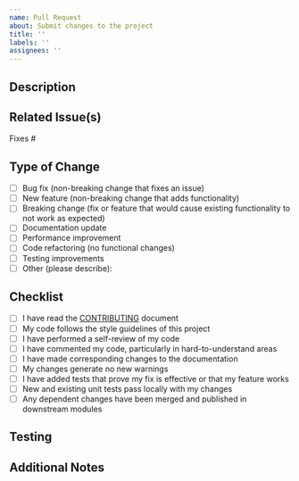 ```yaml
---
name: Pull Request
about: Submit changes to the project
title: ''
labels: ''
assignees: ''
---
```


## Description

<!-- Provide a brief summary of your changes -->

## Related Issue(s)

<!-- Please link to the issue(s) this PR addresses -->

Fixes #

## Type of Change

<!-- Please check the relevant options -->

- [ ] Bug fix (non-breaking change that fixes an issue)
- [ ] New feature (non-breaking change that adds functionality)
- [ ] Breaking change (fix or feature that would cause existing functionality to
      not work as expected)
- [ ] Documentation update
- [ ] Performance improvement
- [ ] Code refactoring (no functional changes)
- [ ] Testing improvements
- [ ] Other (please describe):

## Checklist

<!-- Please check the relevant options -->

- [ ] I have read the [CONTRIBUTING](../../CONTRIBUTING.md) document
- [ ] My code follows the style guidelines of this project
- [ ] I have performed a self-review of my code
- [ ] I have commented my code, particularly in hard-to-understand areas
- [ ] I have made corresponding changes to the documentation
- [ ] My changes generate no new warnings
- [ ] I have added tests that prove my fix is effective or that my feature works
- [ ] New and existing unit tests pass locally with my changes
- [ ] Any dependent changes have been merged and published in downstream modules

## Testing

<!-- Describe the tests you ran to verify your changes -->

## Additional Notes

<!-- Add any other context about the PR here -->
